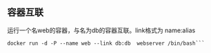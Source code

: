 ## 容器互联


运行一个名web的容器，与名为db的容器互联。link格式为 name:alias

```
docker run -d -P --name web --link db:db  webserver /bin/bash```
